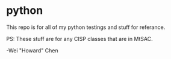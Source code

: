 # python
This repo is for all of my python testings and stuff for referance.

PS: These stuff are for any CISP classes that are in MtSAC.

-Wei "Howard" Chen